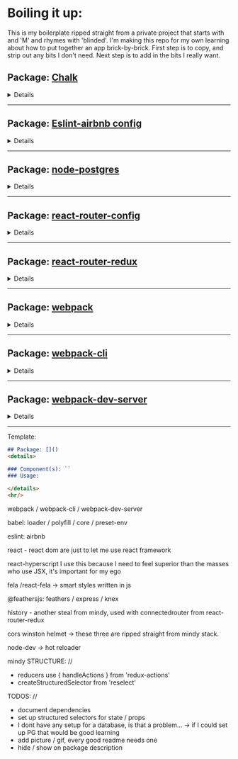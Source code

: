 # Boiling it up:

This is my boilerplate ripped straight from a private project that starts with and 'M' and rhymes with 'blinded'. I'm making this repo for my own learning about how to put together an app brick-by-brick. First step is to copy, and strip out any bits I don't need. Next step is to add in the bits I really want.

## Package: [Chalk](https://github.com/chalk/chalk)
<details>

### Component(s): `chalk`
### Usage:
Using chalk to colour the console messages in my server-side code so it looks more excellent.

</details>
<hr/>

## Package: [Eslint-airbnb config](https://github.com/airbnb/javascript)
<details>

### Script(s): `./node_modules/.bin/eslint --fix-dry-run ./client/.`
### Usage:
The script above lives in my package.json. It checks all my client-side code and tells me where I have linting errors.
I run this command to install airbnb's eslint config locally :)
```bash
  (
    export PKG=eslint-config-airbnb;
    npm info "$PKG@latest" peerDependencies --json | command sed 's/[\{\},]//g ; s/: /@/g' | xargs npm install --save-dev "$PKG@latest"
  )
```

</details>
<hr/>

## Package: [node-postgres](https://github.com/brianc/node-postgres)
<details>

### Client: `pg`
### Usage:
Using a postgres database. Need this node-postgres module to give to knex so it has a js client to control postgres. I think that's how this works.

</details>
<hr/>

## Package: [react-router-config](https://github.com/ReactTraining/react-router/tree/master/packages/react-router-config)
<details>

### Component(s): `renderRoutes`
### Usage:
renderRoutes accepts an array of route objects and renders them. Alternative that I've used in the past is a dedicated custom h(Routes) component with react-router's Route component as children. This is cleaner - I guess?

</details>
<hr/>

## Package: [react-router-redux](https://github.com/ReactTraining/react-router/tree/master/packages/react-router-redux)
<details>

### Component(s): `ConnectedRouter, routerMiddleware`
### Usage:
ConnectedRouter attaches a history object to redux state.
routerMiddleware is an item in the middleware array applied in creating the redux store. I assume it plays a part in receiving info from the connected router and putting it into the store but idk lol.

</details>
<hr/>

## Package: [webpack](https://github.com/webpack/webpack)
<details>

### Script(s): `webpack --watch --mode development`
### Usage:
This script bundles my client code and saves it in a file called bundle.js (imaginative I know). I then have a script tag on my html template page that asks for the bundle's contents and that's how my client-code gets into the html document.

</details>
<hr/>

## Package: [webpack-cli]()
<details>

### Script(s): `?_?`
### Usage:
Not sure, seems to be required to make use of the main webpack package. I tried to remove it thinking it wasn't needed but then everything broke.

</details>
<hr/>

## Package: [webpack-dev-server](https://github.com/webpack/webpack-dev-server)
<details>

### Script: `webpack-dev-server`
### Usage:
well in theory I would use this script to bundle my client-side code during development, but it doesn't seem to rebuild my bundle. So I just use the regular webpack script.

</details>
<hr/>

Template:
```md
## Package: []()
<details>

### Component(s): ``
### Usage:

</details>
<hr/>
```


webpack / webpack-cli / webpack-dev-server

babel:  loader / polyfill / core / preset-env

eslint: airbnb

react - react dom are just to let me use react framework

react-hyperscript I use this because I need to feel superior than the masses who use JSX, it's important for my ego

fela /react-fela -> smart styles written in js

@feathersjs: feathers / express / knex

history - another steal from mindy, used with connectedrouter from react-router-redux

cors
winston
helmet -> these three are ripped straight from mindy stack.

node-dev -> hot reloader

mindy STRUCTURE: //
  - reducers use { handleActions } from 'redux-actions'
  - createStructuredSelector from 'reselect'


TODOS: //
- document dependencies
- set up structured selectors for state / props
- I dont have any setup for a database, is that a problem...
  -> if I could set up PG that would be good learning
- add picture / gif, every good readme needs one
- hide / show on package description